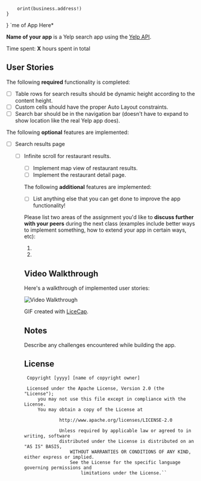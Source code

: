         orint(business.address!)
    }
}
`me of App Here*

**Name of your app** is a Yelp search app using the [Yelp API](http://www.yelp.com/developers/documentation/v2/search_api).

Time spent: **X** hours spent in total

## User Stories

The following **required** functionality is completed:

- [ ] Table rows for search results should be dynamic height according to the content height.
- [ ] Custom cells should have the proper Auto Layout constraints.
- [ ] Search bar should be in the navigation bar (doesn't have to expand to show location like the real Yelp app does).

The following **optional** features are implemented:

- [ ] Search results page
   - [ ] Infinite scroll for restaurant results.
      - [ ] Implement map view of restaurant results.
      - [ ] Implement the restaurant detail page.
      
      The following **additional** features are implemented:
      
      - [ ] List anything else that you can get done to improve the app functionality!
      
      Please list two areas of the assignment you'd like to **discuss further with your peers** during the next class (examples include better ways to implement something, how to extend your app in certain ways, etc):
      
      1. 
      2. 
      
      ## Video Walkthrough 
      
      Here's a walkthrough of implemented user stories:
      
      <img src='http://i.imgur.com/link/to/your/gif/file.gif' title='Video Walkthrough' width='' alt='Video Walkthrough' />
      
      GIF created with [LiceCap](http://www.cockos.com/licecap/).
      
      ## Notes
      
      Describe any challenges encountered while building the app.
      
      ## License
      
          Copyright [yyyy] [name of copyright owner]
	  
	      Licensed under the Apache License, Version 2.0 (the "License");
	          you may not use this file except in compliance with the License.
		      You may obtain a copy of the License at
		      
		              http://www.apache.org/licenses/LICENSE-2.0
			      
			          Unless required by applicable law or agreed to in writing, software
				      distributed under the License is distributed on an "AS IS" BASIS,
				          WITHOUT WARRANTIES OR CONDITIONS OF ANY KIND, either express or implied.
					      See the License for the specific language governing permissions and
					          limitations under the License.``

